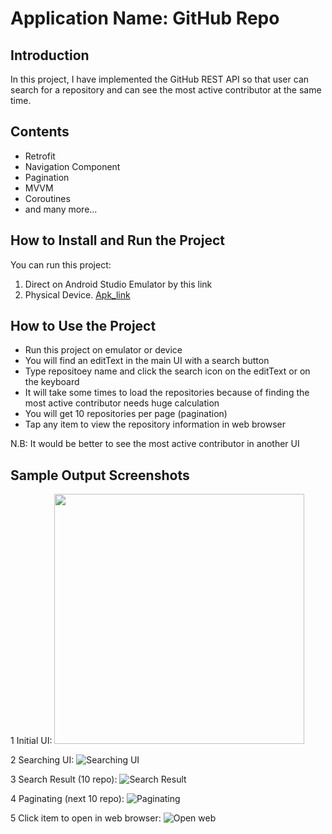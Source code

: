 # Application Name: GitHub Repo

## Introduction

In this project, I have implemented the GitHub REST API so that user can search for a repository and can see the most active contributor at the same time.

## Contents

* Retrofit
* Navigation Component
* Pagination
* MVVM
* Coroutines
* and many more...

## How to Install and Run the Project

You can run this project:

1. Direct on Android Studio Emulator by this link
2. Physical Device. [Apk_link](https://drive.google.com/file/d/1YfojhbgxeCb8anExtJmMJTVpmJSOGXip/view?usp=sharing)

## How to Use the Project

* Run this project on emulator or device
* You will find an editText in the main UI with a search button
* Type repositoey name and click the search icon on the editText or on the keyboard
* It will take some times to load the repositories because of finding the most active contributor needs huge calculation
* You will get 10 repositories per page (pagination)
* Tap any item to view the repository information in web browser

N.B: It would be better to see the most active contributor in another UI

## Sample Output Screenshots
1 Initial UI: 
<img src="https://firebasestorage.googleapis.com/v0/b/kitbag-ca2b0.appspot.com/o/personal%2F1.png?alt=media&token=5ae17c04-4caf-438a-8df7-39b927669200" width="400">

2 Searching UI: 
![Searching UI](https://firebasestorage.googleapis.com/v0/b/kitbag-ca2b0.appspot.com/o/personal%2F2.png?alt=media&token=30e9200d-9269-414b-82cd-b4be33fdeaa5 "Searching for repositories")

3 Search Result (10 repo): 
![Search Result](https://firebasestorage.googleapis.com/v0/b/kitbag-ca2b0.appspot.com/o/personal%2F3.png?alt=media&token=4a95a3ff-79da-4bdb-836d-defdb29cbf2c "Search Result")

4 Paginating (next 10 repo): 
![Paginating](https://firebasestorage.googleapis.com/v0/b/kitbag-ca2b0.appspot.com/o/personal%2F4.png?alt=media&token=7736bd34-ddbe-47dd-9f7b-0b501f1ff270 "Paginating for next 10 repositories")

5 Click item to open in web browser: 
![Open web](https://firebasestorage.googleapis.com/v0/b/kitbag-ca2b0.appspot.com/o/personal%2F5.png?alt=media&token=e75b0dce-3371-45f0-99d3-f2e7051cc821 "Click item to open in web browser")

